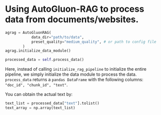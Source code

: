 # Using AutoGluon-RAG to process data from documents/websites.

```python
agrag = AutoGluonRAG(
            data_dir="path/to/data", 
            preset_quality="medium_quality", # or path to config file
        ) 
agrag.initialize_data_module() 

processed_data = self.process_data()
```

Here, instead of calling `initialize_rag_pipeline` to initialize the entire pipeline, we simply initialize the data module to process the data.
`process_data` returns a `pandas DataFrame` with the following columns: `"doc_id", "chunk_id", "text"`.

You can obtain the actual text by:

```python
text_list = processed_data["text"].tolist()
text_array = np.array(text_list)
```
